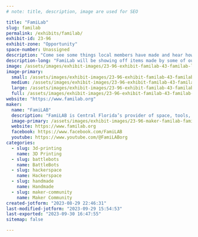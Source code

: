 ```yaml
---
# note: title, description, image are used for SEO

title: "FamiLab"
slug: familab
permalink: /exhibits/familab/
exhibit-id: 23-96
exhibit-zone: "Opportunity"
space-number: Unassigned
description: "Come see some things local members have made and hear how you can join the FamiLab Community!"
description-long: "FamiLab will be showing off items made by some of our members and discussing a wide variety of hobbies, makes, hacks, etc."
image: /assets/images/exhibit-images/23-96-exhibit-familab-43-familab-logo-6754-large.gif
image-primary: 
  small: /assets/images/exhibit-images/23-96-exhibit-familab-43-familab-logo-6754-small.gif
  medium: /assets/images/exhibit-images/23-96-exhibit-familab-43-familab-logo-6754-medium.gif
  large: /assets/images/exhibit-images/23-96-exhibit-familab-43-familab-logo-6754-large.gif
  full: /assets/images/exhibit-images/23-96-exhibit-familab-43-familab-logo-6754-full.gif
website: "https://www.familab.org"
maker: 
  name: "FamiLAB"
  description: "FamiLAB is Central Florida’s provider of space, tools, and community for creative technical learning and projects. If you are looking for a great place to meet like-minded people, learn, collaborate on projects, and have access to great tools, FamiLAB is the place for you!"
  image-primary: /assets/images/exhibit-images/23-96-maker-familab-familab-logo-medium.gif
  website: https://www.familab.org
  facebook: https://www.facebook.com/FamiLAB
  youtube: https://www.youtube.com/@FamiLABorg
categories: 
  - slug: 3d-printing
    name: 3D Printing
  - slug: battlebots
    name: BattleBots
  - slug: hackerspace
    name: Hackerspace
  - slug: handmade
    name: Handmade
  - slug: maker-community
    name: Maker Community
created-jotform: "2023-08-29 22:46:31"
last-modified-jotform: "2023-09-29 15:54:53"
last-exported: "2023-09-30 16:47:55"
sitemap: false

---
```

